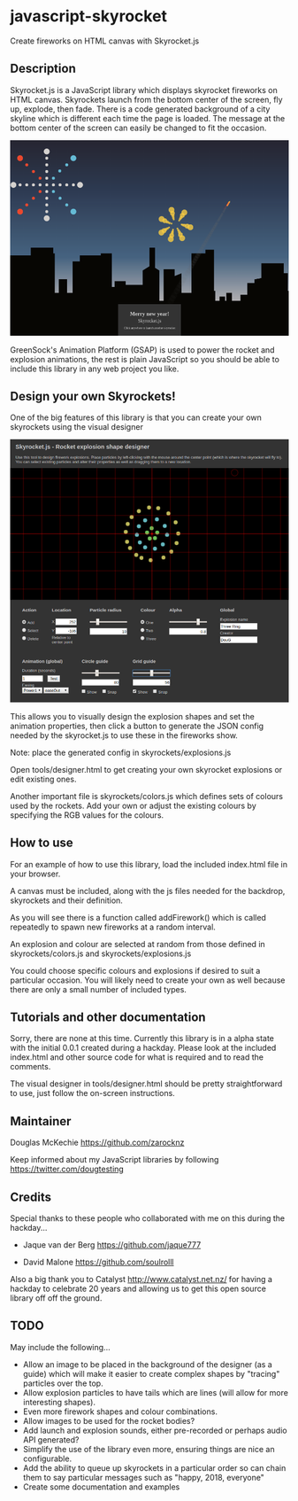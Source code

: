 # javascript-skyrocket
Create fireworks on HTML canvas with Skyrocket.js

## Description
Skyrocket.js is a JavaScript library which displays skyrocket fireworks on HTML canvas. Skyrockets launch from the bottom center of the screen, fly up, explode, then fade. There is a code generated background of a city skyline which is different each time the page is loaded. The message at the bottom center of the screen can easily be changed to fit the occasion.

![Example](docs/img/Screenshot-Fireworks.png)

GreenSock's Animation Platform (GSAP) is used to power the rocket and explosion animations, the rest is plain JavaScript
so you should be able to include this library in any web project you like.

## Design your own Skyrockets!
One of the big features of this library is that you can create your own skyrockets using the visual designer

![Example](docs/img/Screenshot-Designer.png)

This allows you to visually design the explosion shapes and set the animation properties, then click a button to generate the JSON config needed by the skyrocket.js to use these in the fireworks show.

Note: place the generated config in skyrockets/explosions.js

Open tools/designer.html to get creating your own skyrocket explosions or edit existing ones.

Another important file is skyrockets/colors.js which defines sets of colours used by the rockets. Add your own or adjust the existing colours by specifying the RGB values for the colours.

## How to use
For an example of how to use this library, load the included index.html file in your browser.

A canvas must be included, along with the js files needed for the backdrop, skyrockets and their definition.

As you will see there is a function called addFirework() which is called repeatedly to spawn new fireworks at a random interval.

An explosion and colour are selected at random from those defined in skyrockets/colors.js and skyrockets/explosions.js

You could choose specific colours and explosions if desired to suit a particular occasion. You will likely need to create your own as well because there are only a small number of included types.

## Tutorials and other documentation
Sorry, there are none at this time. Currently this library is in a alpha state with the initial 0.0.1 created during a hackday. Please look at the included index.html and other source code for what is required and to read the comments.

The visual designer in tools/designer.html should be pretty straightforward to use, just follow the on-screen instructions.

## Maintainer
Douglas McKechie https://github.com/zarocknz

Keep informed about my JavaScript libraries by following https://twitter.com/dougtesting

## Credits
Special thanks to these people who collaborated with me on this during the hackday...

* Jaque van der Berg https://github.com/jaque777

* David Malone https://github.com/soulrolll

Also a big thank you to Catalyst http://www.catalyst.net.nz/ for having a hackday to celebrate 20 years and allowing us to get this open source library off off the ground.

## TODO
May include the following...

* Allow an image to be placed in the background of the designer (as a guide) which will make it easier to create complex shapes by "tracing" particles over the top.
* Allow explosion particles to have tails which are lines (will allow for more interesting shapes).
* Even more firework shapes and colour combinations.
* Allow images to be used for the rocket bodies?
* Add launch and explosion sounds, either pre-recorded or perhaps audio API generated?
* Simplify the use of the library even more, ensuring things are nice an configurable.
* Add the ability to queue up skyrockets in a particular order so can chain them to say particular messages such as "happy, 2018, everyone"
* Create some documentation and examples
